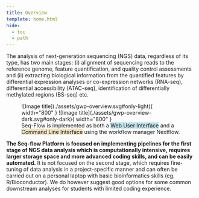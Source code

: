 ```yaml
---
title: Overview
template: home.html
hide:
  - toc
  - path
---
```

The analysis of next-generation sequencing (NGS) data, regardless of its type, has two main stages: (i) alignment of sequencing reads to the reference genome, feature quantification, and quality control assessments and  (ii) extracting biological information from the quantified features by differential expression analyses or co-expression networks (RNA-seq), differential accessibility (ATAC-seq), identification of differentially methylated regions (BS-seq) etc.

<figure markdown>
![Image title](./assets/gwp-overview.svg#only-light){ width="800" }
![Image title](./assets/gwp-overview-dark.svg#only-dark){ width="800" }
<figcaption>Seq-Flow is implemented as both a <span style="background-color:#45a9bf55">Web User Interface</span> and a <span style="background-color:#d1ad5255">Command Line Interface</span> using the workflow manager Nextflow.</figcaption>
</figure>


**The Seq-flow Platform is focused on implementing pipelines for the first stage of NGS data analysis which is computationally intensive, requires larger storage space and more advanced coding skills, and can be easily automated.** It is not focused on the second stage, which requires fine-tuning of data analysis in a project-specific manner and can often be carried out on a personal laptop with basic bioinformatics skills (eg. R/Bioconductor). We do however suggest good options for some common downstream analyses for students with limited coding experience.


